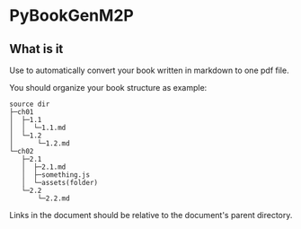 # PyBookGenM2P

## What is it

Use to automatically convert your book written in markdown to one pdf file.

You should organize your book structure as example:

```shell
source dir
├─ch01
│  ├─1.1
│  │  └─1.1.md
│  └─1.2
│      └─1.2.md
└─ch02
   ├─2.1
   │  ├─2.1.md
   │  ├─something.js
   │  └─assets(folder)
   └─2.2
       └─2.2.md
```

Links in the document should be relative to the document's parent directory.
